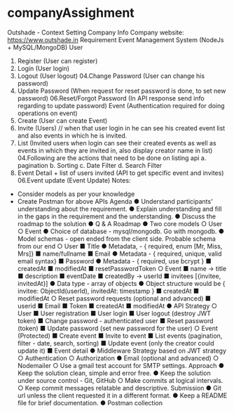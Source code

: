 # companyAssighment

Outshade - Context Setting
Company Info
Company website: https://www.outshade.in
Requirement
Event Management System (NodeJs + MySQL/MongoDB)
User
01. Register (User can register)
02. Login (User login)
03. Logout (User logout)
04.Change Password (User can change his password)
05. Update Password (When request for reset password is done, to set new
password)
06.Reset/Forgot Password (In API response send info regarding to update
password)
Event (Authentication required for doing operations on event)
01. Create (User can create Event)
02. Invite (Users) // when that user login in he can see his created event list and
also events in which he is invited.
03. List (Invited users when login can see their created events as well as events in
which they are invited in, also display creator name in list)
04.Following are the actions that need to be done on listing api
a. pagination
b. Sorting
c. Date Filter
d. Search Filter
05. Event Detail + list of users invited (API to get specific event and invites)
06.Event update (Event Update)
Notes:
- Consider models as per your knowledge
- Create Postman for above APIs
Agenda
● Understand participants' understanding about the requirement.
● Explain understanding and fill in the gaps in the requirement and the
understanding.
● Discuss the roadmap to the solution
● Q & A
Roadmap
● Two core models
○ User
○ Event
● Choice of database - mysql/mongodb. Go with mongodb.
● Model schemas - open ended from the client side. Probable schema from our
end
○ User
■ Title
● Metadata, - { required, enum [Mr, Miss, Mrs]}
■ name/fullname
■ Email
● Metadata - { required, unique, valid email syntax}
■ Password
● Metadata - { required, use bcrypt }
■ createdAt
■ modifiedAt
■ resetPasswordToken
○ Event
■ name -> title
■ description
■ eventDate
■ createdBy -> userId
■ invitees [{invitee, invitedAt}]
● Data type - array of objects
● Object structure would be { invitee: ObjectId(userId),
invitedAt: timestamp }
■ createdAt
■ modifiedAt
○ Reset password requests (optional and advanced)
■ userid
■ Email
■ Token
■ createdAt
■ modifiedAt
● API Strategy
○ User
■ User registration
■ User login
■ User logout (destroy JWT token)
■ Change password - authenticated user
■ Reset password (token)
■ Update password (set new password for the user)
○ Event (Protected)
■ Create event
■ Invite to event
■ List events (pagination, filter - date, search, sorting)
■ Update event (only the creator could update it)
■ Event detail
● Middleware Strategy based on JWT strategy
○ Authentication
○ Authorization
● Email (optional and advanced)
○ Nodemailer
○ Use a gmail test account for SMTP settings.
Approach
● Keep the solution clean, simple and error free.
● Keep the solution under source control - Git, GitHub
○ Make commits at logical intervals.
○ Keep commit messages relatable and descriptive.
Submission
● Git url unless the client requested it in a different format.
● Keep a README file for brief documentation.
● Postman collection